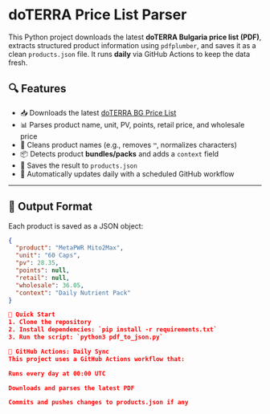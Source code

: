 # doTERRA Price List Parser

This Python project downloads the latest **doTERRA Bulgaria price list (PDF)**, extracts structured product information using `pdfplumber`, and saves it as a clean `products.json` file. It runs **daily** via GitHub Actions to keep the data fresh.

## 🔍 Features

- 📥 Downloads the latest [doTERRA BG Price List](https://media.doterra.com/bg/bg/forms/price-list.pdf)
- 📊 Parses product name, unit, PV, points, retail price, and wholesale price
- 🧼 Cleans product names (e.g., removes `™`, normalizes characters)
- 📦 Detects product **bundles/packs** and adds a `context` field
- 💾 Saves the result to `products.json`
- 🔁 Automatically updates daily with a scheduled GitHub workflow

---

## 📁 Output Format

Each product is saved as a JSON object:

```json
{
  "product": "MetaPWR Mito2Max",
  "unit": "60 Caps",
  "pv": 28.35,
  "points": null,
  "retail": null,
  "wholesale": 36.05,
  "context": "Daily Nutrient Pack"
}

🚀 Quick Start
1. Clone the repository
2. Install dependencies: `pip install -r requirements.txt`
3. Run the script: `python3 pdf_to_json.py`

📅 GitHub Actions: Daily Sync
This project uses a GitHub Actions workflow that:

Runs every day at 00:00 UTC

Downloads and parses the latest PDF

Commits and pushes changes to products.json if any